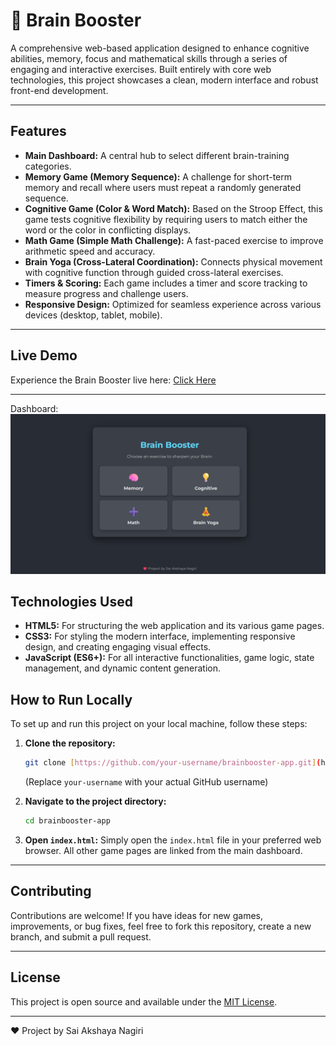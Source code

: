 # 🧠 Brain Booster 

A comprehensive web-based application designed to enhance cognitive abilities, memory, focus and mathematical skills through a series of engaging and interactive exercises. Built entirely with core web technologies, this project showcases a clean, modern interface and robust front-end development.

---

##  Features

* **Main Dashboard:** A central hub to select different brain-training categories.
* **Memory Game (Memory Sequence):** A challenge for short-term memory and recall where users must repeat a randomly generated sequence.
* **Cognitive Game (Color & Word Match):** Based on the Stroop Effect, this game tests cognitive flexibility by requiring users to match either the word or the color in conflicting displays.
* **Math Game (Simple Math Challenge):** A fast-paced exercise to improve arithmetic speed and accuracy.
* **Brain Yoga (Cross-Lateral Coordination):** Connects physical movement with cognitive function through guided cross-lateral exercises.
* **Timers & Scoring:** Each game includes a timer and score tracking to measure progress and challenge users.
* **Responsive Design:** Optimized for seamless experience across various devices (desktop, tablet, mobile).

---

##  Live Demo

Experience the Brain Booster live here:
[Click Here](https://brainbooster-zeta.vercel.app/)

---
Dashboard:
![Brainbooster dashboard](brainbooster.png)

##  Technologies Used

* **HTML5:** For structuring the web application and its various game pages.
* **CSS3:** For styling the modern interface, implementing responsive design, and creating engaging visual effects.
* **JavaScript (ES6+):** For all interactive functionalities, game logic, state management, and dynamic content generation.



##  How to Run Locally

To set up and run this project on your local machine, follow these steps:

1.  **Clone the repository:**
    ```bash
    git clone [https://github.com/your-username/brainbooster-app.git](https://github.com/your-username/brainbooster-app.git)
    ```
    (Replace `your-username` with your actual GitHub username)

2.  **Navigate to the project directory:**
    ```bash
    cd brainbooster-app
    ```

3.  **Open `index.html`:**
    Simply open the `index.html` file in your preferred web browser. All other game pages are linked from the main dashboard.

---

##  Contributing

Contributions are welcome! If you have ideas for new games, improvements, or bug fixes, feel free to fork this repository, create a new branch, and submit a pull request.

---

##  License

This project is open source and available under the [MIT License](LICENSE).

---

<footer class="app-footer">
    <p>
        <span class="heart-emoji">❤️</span> 
        Project by Sai Akshaya Nagiri
    </p>
</footer>
